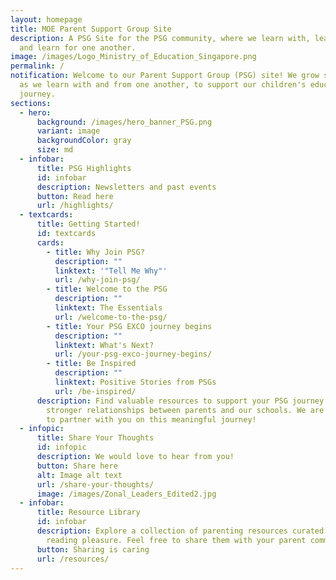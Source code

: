 ```yaml
---
layout: homepage
title: MOE Parent Support Group Site
description: A PSG Site for the PSG community, where we learn with, learn from
  and learn for one another.
image: /images/Logo_Ministry_of_Education_Singapore.png
permalink: /
notification: Welcome to our Parent Support Group (PSG) site! We grow stronger
  as we learn with and from one another, to support our children's educational
  journey.
sections:
  - hero:
      background: /images/hero_banner_PSG.png
      variant: image
      backgroundColor: gray
      size: md
  - infobar:
      title: PSG Highlights
      id: infobar
      description: Newsletters and past events
      button: Read here
      url: /highlights/
  - textcards:
      title: Getting Started!
      id: textcards
      cards:
        - title: Why Join PSG?
          description: ""
          linktext: '"Tell Me Why"'
          url: /why-join-psg/
        - title: Welcome to the PSG
          description: ""
          linktext: The Essentials
          url: /welcome-to-the-psg/
        - title: Your PSG EXCO journey begins
          description: ""
          linktext: What's Next?
          url: /your-psg-exco-journey-begins/
        - title: Be Inspired
          description: ""
          linktext: Positive Stories from PSGs
          url: /be-inspired/
      description: Find valuable resources to support your PSG journey and help foster
        stronger relationships between parents and our schools. We are excited
        to partner with you on this meaningful journey!
  - infopic:
      title: Share Your Thoughts
      id: infopic
      description: We would love to hear from you!
      button: Share here
      alt: Image alt text
      url: /share-your-thoughts/
      image: /images/Zonal_Leaders_Edited2.jpg
  - infobar:
      title: Resource Library
      id: infobar
      description: Explore a collection of parenting resources curated for your
        reading pleasure. Feel free to share them with your parent community!
      button: Sharing is caring
      url: /resources/
---
```

